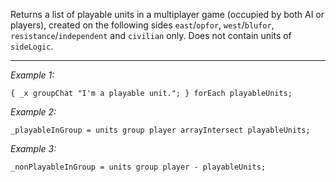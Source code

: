 Returns a list of playable units in a multiplayer game (occupied by both AI or players), created on the following sides `east`/`opfor`, `west`/`blufor`, `resistance`/`independent` and `civilian` only. Does not contain units of `sideLogic`.<br>


---
*Example 1:*
```sqf
{ _x groupChat "I'm a playable unit."; } forEach playableUnits;
```

*Example 2:*
```sqf
_playableInGroup = units group player arrayIntersect playableUnits;
```

*Example 3:*
```sqf
_nonPlayableInGroup = units group player - playableUnits;
```